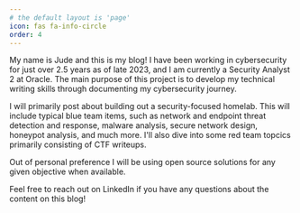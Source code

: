 ```yaml
---
# the default layout is 'page'
icon: fas fa-info-circle
order: 4
---
```

My name is Jude and this is my blog! I have been working in cybersecurity for just over 2.5 years as of late 2023, and I am currently a Security Analyst 2 at Oracle. The main purpose of this project is to develop my technical writing skills through documenting my cybersecurity journey. 

I will primarily post about building out a security-focused homelab. This will include typical blue team items, such as network and endpoint threat detection and response, malware analysis, secure network design, honeypot analysis, and much more. I'll also dive into some red team topcics primarily consisting of CTF writeups. 

Out of personal preference I will be using open source solutions for any given objective when available.

Feel free to reach out on LinkedIn if you have any questions about the content on this blog!